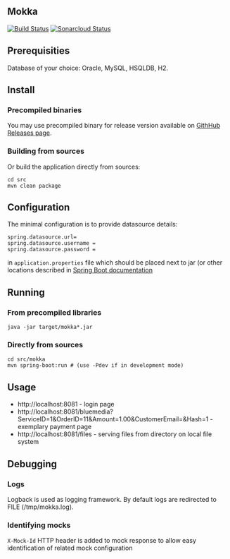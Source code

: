 Mokka
---
[![Build Status](https://travis-ci.org/hycomsa/mokka.svg?branch=master)](https://travis-ci.org/hycomsa/mokka)
[![Sonarcloud Status](https://sonarcloud.io/api/project_badges/measure?project=pl.hycom.mokka%3Amokka-parent&metric=alert_status)](https://sonarcloud.io/dashboard?id=pl.hycom.mokka%3Amokka-parent)

## Prerequisities
Database of your choice: Oracle, MySQL, HSQLDB, H2.

## Install
### Precompiled binaries
You may use precompiled binary for release version available on [GithHub Releases page](https://github.com/hycomsa/mokka/releases).
### Building from sources
Or build the application directly from sources:
```
cd src
mvn clean package
```
## Configuration
The minimal configuration is to provide datasource details:
```
spring.datasource.url=
spring.datasource.username = 
spring.datasource.password = 
```
in `application.properties` file which should be placed next to jar (or other locations described in [Spring Boot documentation](https://docs.spring.io/spring-boot/docs/current/reference/html/spring-boot-features.html#boot-features-external-config)

## Running
### From precompiled libraries 
```
java -jar target/mokka*.jar
```

### Directly from sources
```
cd src/mokka
mvn spring-boot:run # (use -Pdev if in development mode)
```

## Usage
- http://localhost:8081 - login page
- http://localhost:8081/bluemedia?ServiceID=1&OrderID=11&Amount=1.00&CustomerEmail=&Hash=1 - exemplary payment page
- http://localhost:8081/files - serving files from directory on local file system

## Debugging
### Logs
Logback is used as logging framework. By default logs are redirected to FILE (/tmp/mokka.log).
### Identifying mocks
`X-Mock-Id` HTTP header is added to mock response to allow easy identification of related mock configuration
